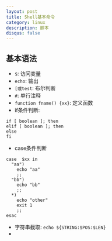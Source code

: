 ```yaml
---
layout: post
title: Shell基本命令
category: linux
description: 脚本
disqus: false
---
```


## 基本语法
* `$`:  访问变量
* `echo`:  输出 
* `[或test`:  布尔判断
* `#`:  单行注释
* `function fname() {xx}`:  定义函数
* if条件判断:

```
if [ boolean ]; then
elif [ boolean ]; then
else
fi
```
* case条件判断

```
case  $xx in
  "aa")
    echo "aa"
    ;;
  "bb")
    echo "bb"
    ;;
  *)
    echo "other"
    exit 1
    ;;
esac
```
* 字符串截取: `echo ${STRING:$POS:$LEN}`
* 












